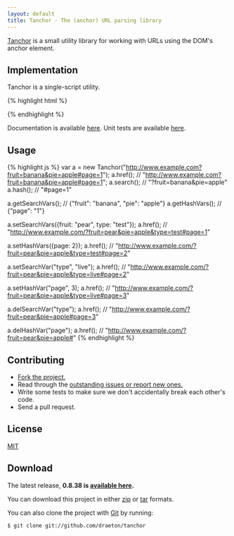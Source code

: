 ```yaml
---
layout: default
title: Tanchor - The (anchor) URL parsing library
---
```


<section id="main" role="main">

[Tanchor](http://github.com/draeton/tanchor/) is a small utility library for working with URLs using the DOM's anchor element.


## Implementation

Tanchor is a single-script utility.

{% highlight html %}
<script src="js/tanchor-0.8.38-min.js"></script>
{% endhighlight %}

Documentation is available [here](http://draeton.github.com/tanchor/tanchor/docs/tanchor.html). Unit tests are available
[here](http://draeton.github.com/tanchor/tanchor/tests/).


## Usage

{% highlight js %}
var a = new Tanchor("http://www.example.com?fruit=banana&pie=apple#page=1");
a.href();   // "http://www.example.com?fruit=banana&pie=apple#page=1";
a.search(); // "?fruit=banana&pie=apple"
a.hash();   // "#page=1"

a.getSearchVars(); // {"fruit": "banana", "pie": "apple"}
a.getHashVars();   // {"page": "1"}

a.setSearchVars({fruit: "pear", type: "test"});
a.href(); // "http://www.example.com/?fruit=pear&pie=apple&type=test#page=1"

a.setHashVars({page: 2});
a.href(); // "http://www.example.com/?fruit=pear&pie=apple&type=test#page=2"

a.setSearchVar("type", "live");
a.href(); // "http://www.example.com/?fruit=pear&pie=apple&type=live#page=2"

a.setHashVar("page", 3);
a.href(); // "http://www.example.com/?fruit=pear&pie=apple&type=live#page=3"

a.delSearchVar("type");
a.href(); // "http://www.example.com/?fruit=pear&pie=apple#page=3"

a.delHashVar("page");
a.href(); // "http://www.example.com/?fruit=pear&pie=apple#"
{% endhighlight %}


## Contributing

* [Fork the project.](https://github.com/draeton/tanchor)
* Read through the [outstanding issues or report new ones.](https://github.com/draeton/tanchor/issues)
* Write some tests to make sure we don't accidentally break each other's code.
* Send a pull request.


## License

[MIT](https://raw.github.com/draeton/tanchor/master/LICENSE)


## Download

The latest release, **0.8.38 is [available here](http://draeton.github.com/tanchor/tanchor/dist/tanchor-0.8.38.zip).**

You can download this project in either [zip](https://github.com/draeton/tanchor/zipball/master)
or [tar](https://github.com/draeton/tanchor/tarball/master) formats.

You can also clone the project with [Git](http://git-scm.com) by running:

    $ git clone git://github.com/draeton/tanchor

</section>
